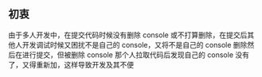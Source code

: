 ## 初衷

由于多人开发中，在提交代码时候没有删除 console 或不打算删除，在提交后其他人开发调试时候又困扰不是自己的 console，又将不是自己的 console 删除然后在进行提交，但被删除 console 那个人拉取代码后发现自己的 console 没有了，又得重新加，这样导致开发及其不便
